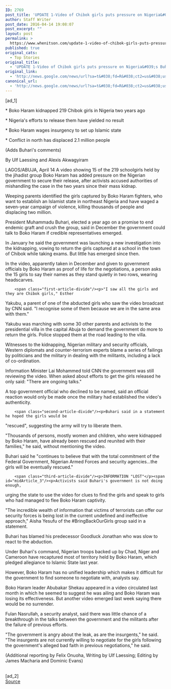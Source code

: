 ```yaml
---
ID: 2769
post_title: 'UPDATE 1-Video of Chibok girls puts pressure on Nigeria&#039;s Buhari &#8211; Reuters'
author: Staff Writer
post_date: 2016-04-14 19:08:07
post_excerpt: ""
layout: post
permalink: >
  https://www.whenitson.com/update-1-video-of-chibok-girls-puts-pressure-on-nigerias-buhari-reuters/
published: true
original_cats:
  - Top Stories
original_title:
  - 'UPDATE 1-Video of Chibok girls puts pressure on Nigeria&#039;s Buhari - Reuters'
original_link:
  - 'http://news.google.com/news/url?sa=t&#038;fd=R&#038;ct2=us&#038;usg=AFQjCNHx14kdmS9mnRP4fMyi4M--HB5ZAw&#038;clid=c3a7d30bb8a4878e06b80cf16b898331&#038;cid=52779082389760&#038;ei=leoPV_jvIYyrwAHkhqjQDQ&#038;url=http://in.reuters.com/article/nigeria-violence-girls-idINL5N17H5FP'
canonical_url:
  - 'http://news.google.com/news/url?sa=t&#038;fd=R&#038;ct2=us&#038;usg=AFQjCNHx14kdmS9mnRP4fMyi4M--HB5ZAw&#038;clid=c3a7d30bb8a4878e06b80cf16b898331&#038;cid=52779082389760&#038;ei=leoPV_jvIYyrwAHkhqjQDQ&#038;url=http://in.reuters.com/article/nigeria-violence-girls-idINL5N17H5FP'
---
```

 [ad_1]
<br><div id="articleText">
<span id="midArticle_start"/>

<span class="focusParagraph" readability="2"><p>* Boko Haram kidnapped 219 Chibok girls in Nigeria two years
ago</p></span><span id="midArticle_0"/><p>* Nigeria's efforts to release them have yielded no result</p><span id="midArticle_1"/><p>* Boko Haram wages insurgency to set up Islamic state</p><span id="midArticle_2"/><p>* Conflict in north has displaced 2.1 million people

 (Adds Buhari's comments)</p><span id="midArticle_3"/><p>By Ulf Laessing and Alexis Akwagyiram</p><span id="midArticle_4"/><p>LAGOS/ABUJA, April 14 A video showing 15 of the
219 schoolgirls held by the jihadist group Boko Haram has added
pressure on the Nigerian government to secure their release,
after activists accused authorities of mishandling the case in
the two years since their mass kidnap.</p><span id="midArticle_5"/><p>Weeping parents identified the girls captured by Boko Haram
fighters, who want to establish an Islamist state in northeast
Nigeria and have waged a seven-year campaign of violence,
killing thousands of people and displacing two million.</p><span id="midArticle_6"/><p>President Muhammadu Buhari, elected a year ago on a promise
to end endemic graft and crush the group, said in December the
government could talk to Boko Haram if credible representatives
emerged.</p><span id="midArticle_7"/><p>In January he said the government was launching a new
investigation into the kidnapping, vowing to return the girls
captured at a school in the town of Chibok while taking exams.
But little has emerged since then.</p><span id="midArticle_8"/><p>In the video, apparently taken in December and given to
government officials by Boko Haram as proof of life for the
negotiations, a person asks the 15 girls to say their names as
they stand quietly in two rows, wearing headscarves.</p><span id="midArticle_9"/>
        
        <span class="first-article-divide"/><p>"I saw all the girls and they are Chibok girls," Esther
Yakubu, a parent of one of the abducted girls who saw the video
broadcast by CNN said. "I recognise some of them because we are
in the same area with them."</p><span id="midArticle_10"/><p>Yakubu was marching with some 30 other parents and activists
to the presidential villa in the capital Abuja to demand the
government do more to return the girls. Police stopped them at
the road leading to the villa.</p><span id="midArticle_11"/><p>Witnesses to the kidnapping, Nigerian military and security
officials, Western diplomats and counter-terrorism experts blame
a series of failings by politicians and the military in dealing
with the militants, including a lack of co-ordination.</p><span id="midArticle_12"/><p>Information Minister Lai Mohammed told CNN the government
was still reviewing the video. When asked about efforts to get
the girls released he only said: "There are ongoing talks."</p><span id="midArticle_13"/><p>A top government official who declined to be named, said an
official reaction would only be made once the military had
established the video's authenticity.</p><span id="midArticle_14"/>
        
        <span class="second-article-divide"/><p>Buhari said in a statement he hoped the girls would be
"rescued", suggesting the army will try to liberate them.</p><span id="midArticle_15"/><p>"Thousands of persons, mostly women and children, who were
kidnapped by Boko Haram, have already been rescued and reunited
with their families," he said, without mentioning the video.</p><span id="midArticle_0"/><p>Buhari said he "continues to believe that with the total
commitment of the Federal Government, Nigerian Armed Forces and
security agencies...the girls will be eventually rescued."</p><span id="midArticle_1"/><span id="midArticle_2"/>
        
        <span class="third-article-divide"/><p>INFORMATION "LOST"</p><span id="midArticle_3"/><p>Activists said Buhari's government is not doing enough,
urging the state to use the video for clues to find the girls
and speak to girls who had managed to flee Boko Haram captivity.</p><span id="midArticle_4"/><p>"The incredible wealth of information that victims of
terrorists can offer our security forces is being lost in the
current undefined and ineffective approach," Aisha Yesufu of the
#BringBackOurGirls group said in a statement.</p><span id="midArticle_5"/><p>Buhari has blamed his predecessor Goodluck Jonathan who was
slow to react to the abduction.</p><span id="midArticle_6"/><p>Under Buhari's command, Nigerian troops backed up by Chad,
Niger and Cameroon have recaptured most of territory held by
Boko Haram, which pledged allegiance to Islamic State last year.</p><span id="midArticle_7"/><p>However, Boko Haram has no unified leadership which makes it
difficult for the government to find someone to negotiate with,
analysts say.</p><span id="midArticle_8"/><p>Boko Haram leader Abubakar Shekau appeared in a video
circulated last month in which he seemed to suggest he was
ailing and Boko Haram was losing its effectiveness. But another
video emerged last week saying there would be no surrender.</p><span id="midArticle_9"/><p>Fulan Nasrullah, a security analyst, said there was little
chance of a breakthrough in the talks between the government and
the militants after the failure of previous efforts.</p><span id="midArticle_10"/><p>"The government is angry about the leak, as are the
insurgents," he said. "The insurgents are not currently willing
to negotiate for the girls following the government's alleged
bad faith in previous negotiations," he said.

 (Additional reporting by Felix Onuoha, Writing by Ulf Laessing;
Editing by James Macharia and Dominic Evans)</p><span id="midArticle_11"/></div>
<br>[ad_2]
<br><a href="http://news.google.com/news/url?sa=t&#038;fd=R&#038;ct2=us&#038;usg=AFQjCNHx14kdmS9mnRP4fMyi4M--HB5ZAw&#038;clid=c3a7d30bb8a4878e06b80cf16b898331&#038;cid=52779082389760&#038;ei=leoPV_jvIYyrwAHkhqjQDQ&#038;url=http://in.reuters.com/article/nigeria-violence-girls-idINL5N17H5FP">Source </a>